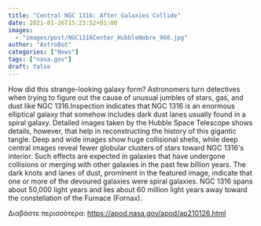 ```yaml
---
title: "Central NGC 1316: After Galaxies Collide"
date: 2021-01-26T15:23:52+01:00
images:
  - "images/post/NGC1316Center_HubbleNobre_960.jpg"
author: "AstroBot"
categories: ["News"]
tags: ["nasa.gov"]
draft: false
---
```


How did this strange-looking galaxy form? Astronomers turn detectives when trying to figure out the cause of unusual jumbles of stars, gas, and dust like NGC 1316.Inspection indicates that NGC 1316 is an enormous elliptical galaxy that somehow includes dark dust lanes usually found in a spiral galaxy. Detailed images taken by the Hubble Space Telescope shows details, however, that help in reconstructing the history of this gigantic tangle. Deep and wide images show huge collisional shells, while deep central images reveal fewer globular clusters of stars toward NGC 1316's interior. Such effects are expected in galaxies that have undergone collisions or merging with other galaxies in the past few billion years. The dark knots and lanes of dust, prominent in the featured image, indicate that one or more of the devoured galaxies were spiral galaxies. NGC 1316 spans about 50,000 light years and lies about 60 million light years away toward the constellation of the Furnace (Fornax).

Διαβάστε περισσότερα: https://apod.nasa.gov/apod/ap210126.html
